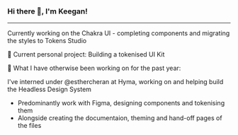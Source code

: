 ### Hi there 👋, I'm Keegan!
---
Currently working on the Chakra UI - completing components and migrating the styles to Tokens Studio

 📑 Current personal project:
  Building a tokenised UI Kit

📖 What I have otherwise been working on for the past year:

I've interned under @esthercheran at Hyma, working on and helping build the Headless Design System
  * Predominantly work with Figma, designing components and tokenising them
  * Alongside creating the documentaion, theming and hand-off pages of the files
